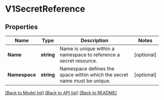 # V1SecretReference

## Properties
Name | Type | Description | Notes
------------ | ------------- | ------------- | -------------
**Name** | **string** | Name is unique within a namespace to reference a secret resource. | [optional] 
**Namespace** | **string** | Namespace defines the space within which the secret name must be unique. | [optional] 

[[Back to Model list]](../README.md#documentation-for-models) [[Back to API list]](../README.md#documentation-for-api-endpoints) [[Back to README]](../README.md)


